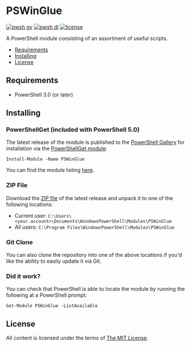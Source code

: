 PSWinGlue
=========

[![pwsh gv](https://img.shields.io/powershellgallery/v/PSWinGlue)](https://www.powershellgallery.com/packages/PSWinGlue)
[![pwsh dl](https://img.shields.io/powershellgallery/dt/PSWinGlue)](https://www.powershellgallery.com/packages/PSWinGlue)
[![license](https://img.shields.io/github/license/ralish/PSWinGlue)](https://choosealicense.com/licenses/mit/)

A PowerShell module consisting of an assortment of useful scripts.

- [Requirements](#requirements)
- [Installing](#installing)
- [License](#license)

Requirements
------------

- PowerShell 3.0 (or later)

Installing
----------

### PowerShellGet (included with PowerShell 5.0)

The latest release of the module is published to the [PowerShell Gallery](https://www.powershellgallery.com/) for installation via the [PowerShellGet module](https://www.powershellgallery.com/GettingStarted):

```posh
Install-Module -Name PSWinGlue
```

You can find the module listing [here](https://www.powershellgallery.com/packages/PSWinGlue).

### ZIP File

Download the [ZIP file](https://github.com/ralish/PSWinGlue/archive/stable.zip) of the latest release and unpack it to one of the following locations:

- Current user: `C:\Users\<your.account>\Documents\WindowsPowerShell\Modules\PSWinGlue`
- All users: `C:\Program Files\WindowsPowerShell\Modules\PSWinGlue`

### Git Clone

You can also clone the repository into one of the above locations if you'd like the ability to easily update it via Git.

### Did it work?

You can check that PowerShell is able to locate the module by running the following at a PowerShell prompt:

```posh
Get-Module PSWinGlue -ListAvailable
```

License
-------

All content is licensed under the terms of [The MIT License](LICENSE).
